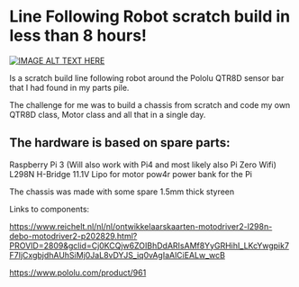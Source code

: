 # Line Following Robot scratch build in less than 8 hours!

[![IMAGE ALT TEXT HERE](https://img.youtube.com/vi/Op8cNB3CN2Y/0.jpg)](https://www.youtube.com/watch?v=Op8cNB3CN2Y)


Is a scratch build line following robot around the Pololu QTR8D sensor bar that I had found in my parts pile.

The challenge for me was to build a chassis from scratch and code my own QTR8D class, Motor class and all that in a single day.

## The hardware is based on spare parts:
Raspberry Pi 3 (Will also work with Pi4 and most likely also Pi Zero Wifi)
L298N H-Bridge
11.1V Lipo for motor pow4r
power bank for the Pi

The chassis was made with some spare 1.5mm thick styreen 

Links to components:

https://www.reichelt.nl/nl/nl/ontwikkelaarskaarten-motodriver2-l298n-debo-motodriver2-p202829.html?PROVID=2809&gclid=Cj0KCQjw6ZOIBhDdARIsAMf8YyGRHihI_LKcYwgpik7F7IjCxgbjdhAUhSiMj0JaL8vDYJS_iq0vAgIaAlCiEALw_wcB

https://www.pololu.com/product/961
